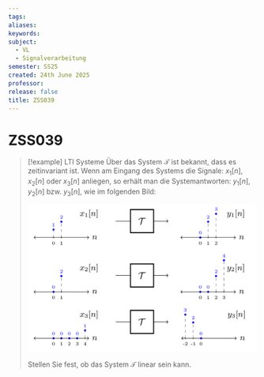 ```yaml
---
tags: 
aliases: 
keywords: 
subject:
  - VL
  - Signalverarbeitung
semester: SS25
created: 24th June 2025
professor: 
release: false
title: ZSS039
---
```


# ZSS039

> [!example] LTI Systeme
> Über das System $\mathcal{T}$ ist bekannt, dass es zeitinvariant ist. Wenn am Eingang des Systems die Signale: $x_1[n]$, $x_2[n]$ oder $x_3[n]$ anliegen, so erhält man die Systemantworten: $y_1[n]$, $y_2[n]$ bzw. $y_3[n]$, wie im folgenden Bild:
>
> ![invert_dark|600](../assets/ZSS006_Sys.png)
>
> Stellen Sie fest, ob das System $\mathcal{T}$ linear sein kann.